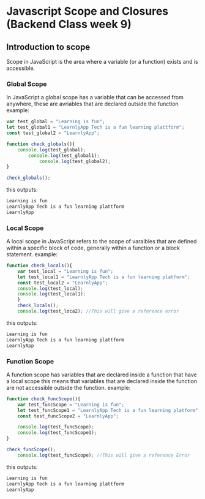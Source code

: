 # Javascript Scope and Closures (Backend Class week 9)

## Introduction to scope
Scope in JavaScript is the area where a variable (or a function) exists and is accessible.

### Global Scope
In JavaScript a global scope has a variable that can be accessed from anywhere, these are avriables that are declared outside the function
example:

```javascript
var test_global = "Learning is fun";
let test_global1 = "LearnlyApp Tech is a fun learning plattform";
const test_global2 = "LearnlyApp";

function check_globals(){
    console.log(test_global);
        console.log(test_global1);
            console.log(test_global2);
}

check_globals();
```
this outputs:
```javascript
Learning is fun
LearnlyApp Tech is a fun learning plattform
LearnlyApp
```

### Local Scope
A local scope in JavaScript refers to the scope of varaibles that are defined within a specific block of code, generally within a function or a block statement.
example:

```javascript
function check_locals(){
    var test_local = "Learning is fun";
    let test_local1 = "LearnlyApp Tech is a fun learning platform";
    const test_local2 = "LearnlyApp";
    console.log(test_local);
    console.log(test_local1);
    }
    check_locals();
    console.log(test_loca2); //This will give a reference error 
```

this outputs:
```javascript
Learning is fun
LearnlyApp Tech is a fun learning plattform
LearnlyApp
```

### Function Scope
A function scope has variables that are declared inside a function that have a local scope this means that variables that are declared inside the function are not accessible outside the function.
example: 
```javascript
function check_funcScope(){
    var test_funcScope = "Learning is fun";
    let test_funcScope1 = "LearnlyApp Tech is a fun learning platform";
    const test_funcScope2 = "LearnlyApp";

    console.log(test_funcScope);
    console.log(test_funcScope1);
}

check_funcScope();
    console.log(test_funcScope); //This will give a reference Error
```

this outputs:
```javascript
Learning is fun
LearnlyApp Tech is a fun learning plattform
LearnlyApp
```

